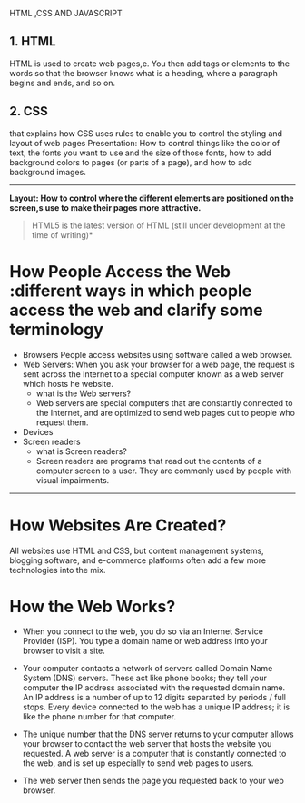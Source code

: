  HTML ,CSS AND JAVASCRIPT 
## 1. HTML 
HTML is used to create web pages,e. You then add tags
or elements to the words so that the browser knows what is a heading, where a paragraph begins and ends, and so on.
## 2. CSS 
 that explains how CSS uses rules to enable you to control the styling and layout of web pages
Presentation: How to control things like the color of text, the fonts you want to use and the size of those fonts, how to add
background colors to pages (or parts of a page), and how to add background images.

--------------------------------------------------------------------------------------------------------------------------------------------------
**Layout:
 How to control where the different elements are positioned on the screen,s use to make
their pages more attractive.**

  > HTML5 is the latest version of HTML (still under development at the time of writing)*

#  How People Access the Web :different ways in which people access the web and clarify some terminology
 * Browsers People access websites using software called a web browser. 
* Web Servers: When you ask your browser for a web page, the request is sent across the Internet to a special computer known as a web server which hosts  he website.
  * what is the Web servers?
   * Web servers are special computers that are constantly connected to the Internet, and are optimized to send web pages out to people who request them.
* Devices
* Screen readers
  * what is Screen readers?
  * Screen readers are programs that read out the contents of a computer screen to a user. They are commonly used by people with visual impairments.

----------------------------------------------------------------------------------------------------------------------------------------------------
# How Websites Are Created?
All websites use HTML and CSS, but content management systems, blogging software, and e-commerce platforms often add a few more
technologies into the mix.

# How the Web Works?

+ When you connect to the web, you do so via an Internet Service Provider (ISP). You type a domain name or web address into your browser to visit a site.

+ Your computer contacts a network of servers called Domain Name System (DNS) servers. These act like phone
books; they tell your computer the IP address associated with the requested domain name. An IP address is a number of up to 12 digits separated by periods / full stops. Every device connected to the web has a unique IP address; it is like the phone number for that computer.

+ The unique number that the DNS server returns to your computer allows your browser to contact the web server that hosts the website you requested. A web server is a computer that is constantly connected to the web, and is set up especially to send web pages to users.

+ The web server then sends the page you requested back to your web browser.
